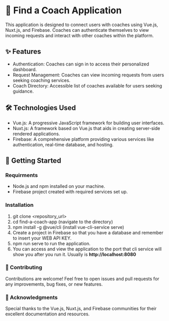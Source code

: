 # 🌟 Find a Coach Application #
This application is designed to connect users with coaches using Vue.js, Nuxt.js, and Firebase. Coaches can authenticate themselves to view incoming requests and interact with other coaches within the platform.

## ✨ Features ##
* Authentication: Coaches can sign in to access their personalized dashboard.
* Request Management: Coaches can view incoming requests from users seeking coaching services.
* Coach Directory: Accessible list of coaches available for users seeking guidance.

## 🛠️ Technologies Used ##
* Vue.js: A progressive JavaScript framework for building user interfaces.
* Nuxt.js: A framework based on Vue.js that aids in creating server-side rendered applications.
* Firebase: A comprehensive platform providing various services like authentication, real-time database, and hosting.

## 🚀 Getting Started ##
### Requirments
* Node.js and npm installed on your machine.
* Firebase project created with required services set up.

### Installation ###
1. git clone <repository_url>
2. cd find-a-coach-app (navigate to the directory)
3. npm install -g @vue/cli (install vue-cli-service serve)
4. Create a project in Firebase so that you have a database and remember to insert your WEB API KEY.
5. npm run serve to run the application.
6. You can access and view the application to the port that cli service will show you after you run it. Usually is **http://localhost:8080**

### 🤝 Contributing ###
Contributions are welcome! Feel free to open issues and pull requests for any improvements, bug fixes, or new features.

### 🙏 Acknowledgments ###
Special thanks to the Vue.js, Nuxt.js, and Firebase communities for their excellent documentation and resources.

